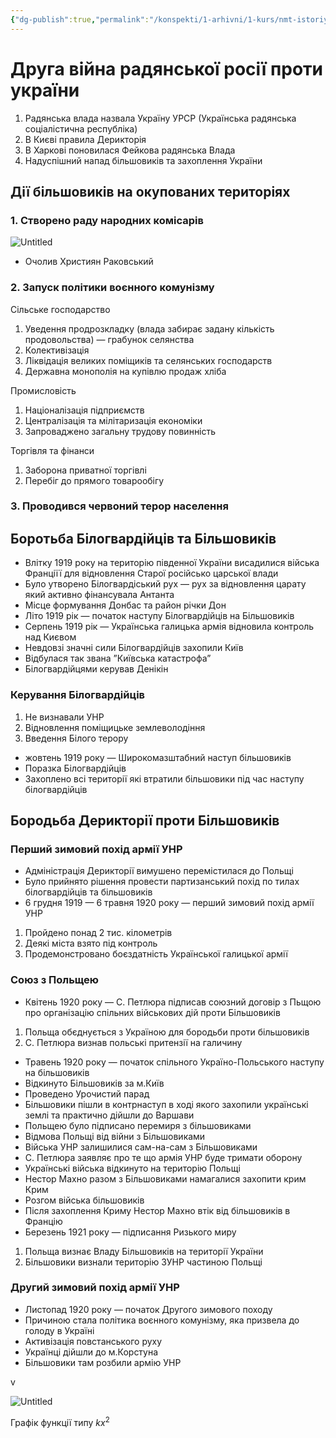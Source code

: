 ```yaml
---
{"dg-publish":true,"permalink":"/konspekti/1-arhivni/1-kurs/nmt-istoriya/druga-vijna-radyanskoyi-rosiyi-proti-ukrayini/"}
---
```



# Друга війна радянської росії проти україни

1. Радянська влада назвала Україну УРСР (Українська радянська соціалістична республіка)
2. В Києві правила Дерикторія
3. В Харкові поновилася Фейкова радянська Влада
4. Надуспішний напад більшовиків та захоплення України

## Дії більшовиків на окупованих територіях

### 1. Створено раду народних комісарів

![Untitled](%D0%94%D1%80%D1%83%D0%B3%D0%B0%20%D0%B2%D1%96%D0%B8%CC%86%D0%BD%D0%B0%20%D1%80%D0%B0%D0%B4%D1%8F%D0%BD%D1%81%D1%8C%D0%BA%D0%BE%D1%96%CC%88%20%D1%80%D0%BE%D1%81%D1%96%D1%96%CC%88%20%D0%BF%D1%80%D0%BE%D1%82%D0%B8%20%D1%83%D0%BA%D1%80%D0%B0%D1%96%CC%88%D0%BD%D0%B8%20fd38325bcace4b38857cfdca917fd6c7/Untitled.png)

- Очолив Християн Раковський

### 2. Запуск політики воєнного комунізму

Сільське господарство

1. Уведення продрозкладку (влада забирає задану кількість продовольства) — грабунок селянства
2. Колективізація
3. Ліквідація великих поміщиків та селянських господарств
4. Державна монополія на купівлю продаж хліба

Промисловість 

1. Націоналізація підприємств 
2. Централізація та мілітаризація економіки
3. Запроваджено загальну трудову повинність

Торгівля та фінанси

1. Заборона приватної торгівлі
2. Перебіг до прямого товарообігу

### 3. Проводився червоний терор населення

## Боротьба Білогвардійців та Більшовиків

- Влітку 1919 року на територію південної України висадилися війська Франціїї для відновлення Старої російсько царської влади
- Було утворено Білогвардіський рух — рух за відновлення царату який активно фінансувала Антанта
- Місце формування Донбас та район річки Дон
- Літо 1919 рік — початок наступу  Білогвардійців на Більшовиків
- Серпень 1919 рік — Українська галицька армія відновила контроль над Києвом
- Невдовзі значні сили Білогвардійців захопили Київ
- Відбулася так звана ”Київська катастрофа”
- Білогвардійцями керував Денікін

### Керування Білогвардійців

1. Не визнавали УНР
2. Відновлення поміщицьке землеволодіння
3. Введення Білого терору
- жовтень 1919 року — Широкомазштабний наступ більшовиків
- Поразка Білогвардійців
- Захоплено всі території які втратили більшовики під час наступу білогвардійців

## Бородьба Дерикторії проти Більшовиків

### Перший зимовий похід армії УНР

- Адміністрація Дерикторії вимушено перемістилася до Польщі
- Було прийнято рішення провести партизанський похід по тилах білогвардійців та більшовиків
- 6 грудня 1919 — 6 травня 1920 року — перший зимовий похід армії УНР
1. Пройдено понад 2 тис. кілометрів
2. Деякі міста взято під контроль
3. Продемонстровано боєздатність Української галицької армії

### Союз з Польщею

- Квітень 1920 року — С. Петлюра підписав союзний договір з Пьщою про організацію спільних військових дій проти Більшовиків
1. Польща обєднується з Україною для бородьби проти більшовиків
2. С. Петлюра визнав польські притензії на галичину
- Травень 1920 року — початок спільного Україно-Польського наступу на більшовиків
- Відкинуто Більшовиків за м.Київ
- Проведено Урочистий парад
- Більшовики пішли в контрнаступ в ході якого захопили українські землі та практично дійшли до Варшави
- Польщею було підписано перемиря з більшовиками
- Відмова Польщі від війни з Більшовиками
- Війська УНР залишилися сам-на-сам з Більшовиками
- С. Петлюра заявляє про те що армія УНР буде тримати оборону
- Українські війська відкинуто на територію Польщі
- Нестор Махно разом з Більшовиками намагалися захопити крим Крим
- Розгом війська більшовиків
- Після захоплення Криму Нестор Махно втік від більшовиків в Францію
- Березень 1921 року — підписання Ризького миру
1. Польща визнає Владу Більшовиків на території України
2. Більшовики визнали територію ЗУНР частиною Польщі

### Другий зимовий похід армії УНР

- Листопад 1920 року — початок Другого зимового походу
- Причиною стала політика воєнного комунізму, яка призвела до голоду в Україні
- Активізація повстанського руху
- Українці дійшли до м.Корстуна
- Більшовики там розбили армію УНР

v

![Untitled](%D0%94%D1%80%D1%83%D0%B3%D0%B0%20%D0%B2%D1%96%D0%B8%CC%86%D0%BD%D0%B0%20%D1%80%D0%B0%D0%B4%D1%8F%D0%BD%D1%81%D1%8C%D0%BA%D0%BE%D1%96%CC%88%20%D1%80%D0%BE%D1%81%D1%96%D1%96%CC%88%20%D0%BF%D1%80%D0%BE%D1%82%D0%B8%20%D1%83%D0%BA%D1%80%D0%B0%D1%96%CC%88%D0%BD%D0%B8%20fd38325bcace4b38857cfdca917fd6c7/Untitled%201.png)

Графік функції типу $kx^2$